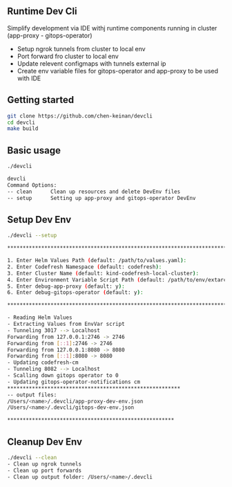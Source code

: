 ## Runtime Dev Cli
Simplify development via IDE withj runtime components running in cluster (app-proxy - gitops-operator)
- Setup ngrok tunnels from cluster to local env
- Port forward fro cluster to local env
- Update relevent configmaps with tunnels external ip
- Create env variable files for gitops-operator and app-proxy to be used with IDE

## Getting started
```sh
git clone https://github.com/chen-keinan/devcli
cd devcli
make build
```

## Basic usage
```sh
./devcli
```

```sh
devcli
Command Options:
-- clean      Clean up resources and delete DevEnv files
-- setup      Setting up app-proxy and gitops-operator DevEnv
```

## Setup Dev Env
```sh
./devcli --setup

***************************************************************************************************************************

1. Enter Helm Values Path (default: /path/to/values.yaml):
2. Enter Codefresh Namespace (default: codefresh):
3. Enter Cluster Name (default: kind-codefresh-local-cluster):
4. Enter Environment Variable Script Path (default: /path/to/env/extarct/script/env.sh):
5. Enter debug-app-proxy (default: y):
6. Enter debug-gitops-operator (default: y):

****************************************************************************************************************************

- Reading Helm Values
- Extracting Values from EnvVar script
- Tunneling 3017 --> Localhost
Forwarding from 127.0.0.1:2746 -> 2746
Forwarding from [::1]:2746 -> 2746
Forwarding from 127.0.0.1:8080 -> 8080
Forwarding from [::1]:8080 -> 8080
- Updating codefresh-cm
- Tunneling 8082 --> Localhost
- Scalling down gitops operator to 0
- Updating gitops-operator-notifications cm
********************************************************
-- output files:
/Users/<name>/.devcli/app-proxy-dev-env.json
/Users/<name>/.devcli/gitops-dev-env.json

******************************************************
```

## Cleanup Dev Env
```sh
./devcli --clean
- Clean up ngrok tunnels
- Clean up port forwards
- Clean up output folder: /Users/<name>/.devcli
```